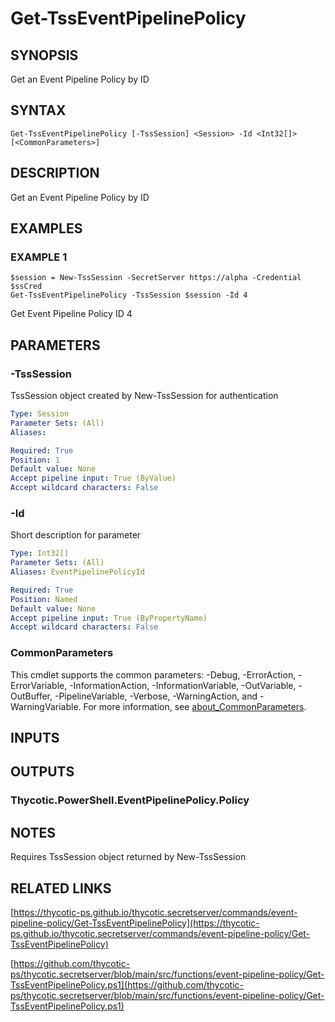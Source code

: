 # Get-TssEventPipelinePolicy

## SYNOPSIS
Get an Event Pipeline Policy by ID

## SYNTAX

```
Get-TssEventPipelinePolicy [-TssSession] <Session> -Id <Int32[]> [<CommonParameters>]
```

## DESCRIPTION
Get an Event Pipeline Policy by ID

## EXAMPLES

### EXAMPLE 1
```
$session = New-TssSession -SecretServer https://alpha -Credential $ssCred
Get-TssEventPipelinePolicy -TssSession $session -Id 4
```

Get Event Pipeline Policy ID 4

## PARAMETERS

### -TssSession
TssSession object created by New-TssSession for authentication

```yaml
Type: Session
Parameter Sets: (All)
Aliases:

Required: True
Position: 1
Default value: None
Accept pipeline input: True (ByValue)
Accept wildcard characters: False
```

### -Id
Short description for parameter

```yaml
Type: Int32[]
Parameter Sets: (All)
Aliases: EventPipelinePolicyId

Required: True
Position: Named
Default value: None
Accept pipeline input: True (ByPropertyName)
Accept wildcard characters: False
```

### CommonParameters
This cmdlet supports the common parameters: -Debug, -ErrorAction, -ErrorVariable, -InformationAction, -InformationVariable, -OutVariable, -OutBuffer, -PipelineVariable, -Verbose, -WarningAction, and -WarningVariable. For more information, see [about_CommonParameters](http://go.microsoft.com/fwlink/?LinkID=113216).

## INPUTS

## OUTPUTS

### Thycotic.PowerShell.EventPipelinePolicy.Policy
## NOTES
Requires TssSession object returned by New-TssSession

## RELATED LINKS

[https://thycotic-ps.github.io/thycotic.secretserver/commands/event-pipeline-policy/Get-TssEventPipelinePolicy](https://thycotic-ps.github.io/thycotic.secretserver/commands/event-pipeline-policy/Get-TssEventPipelinePolicy)

[https://github.com/thycotic-ps/thycotic.secretserver/blob/main/src/functions/event-pipeline-policy/Get-TssEventPipelinePolicy.ps1](https://github.com/thycotic-ps/thycotic.secretserver/blob/main/src/functions/event-pipeline-policy/Get-TssEventPipelinePolicy.ps1)

